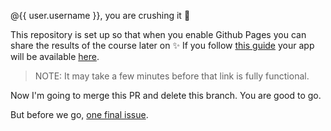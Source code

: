 @{{ user.username }}, you are crushing it 💪

This repository is set up so that when you enable Github Pages you can share the results of the course later on ✨ If you follow [this guide](https://help.github.com/en/articles/configuring-a-publishing-source-for-github-pages) your app will be available [here](https://{{user.username}}.github.io/{{repo}}/).

> NOTE: It may take a few minutes before that link is fully functional.

Now I'm going to merge this PR and delete this branch. You are good to go.

But before we go, [one final issue]({{repo}}/issue/3).

